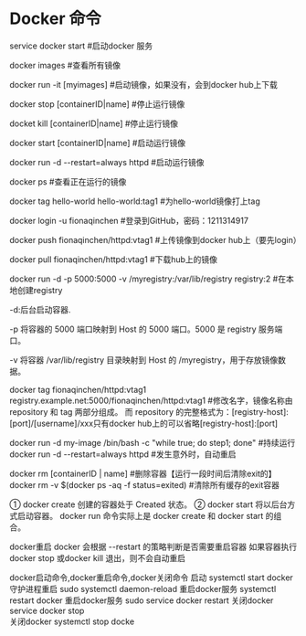 # Docker 命令
service docker start           #启动docker 服务

docker images                  #查看所有镜像

docker run -it [myimages]     #启动镜像，如果没有，会到docker hub上下载

docker stop [containerID|name]     #停止运行镜像

docket kill [containerID|name]     #停止运行镜像

docker start [containerID|name]     #启动运行镜像

docker run -d --restart=always httpd  #启动运行镜像

docker ps  #查看正在运行的镜像

docker tag hello-world hello-world:tag1    #为hello-world镜像打上tag

docker login -u fionaqinchen    #登录到GitHub，密码：1211314917

docker push fionaqinchen/httpd:vtag1     #上传镜像到docker hub上（要先login）

docker pull fionaqinchen/httpd:vtag1      #下载hub上的镜像

docker run -d -p 5000:5000 -v /myregistry:/var/lib/registry registry:2  #在本地创建registry

-d:后台启动容器.

-p 将容器的 5000 端口映射到 Host 的 5000 端口。5000 是 registry 服务端口。

-v 将容器 /var/lib/registry 目录映射到 Host 的 /myregistry，用于存放镜像数据。

docker tag fionaqinchen/httpd:vtag1 registry.example.net:5000/fionaqinchen/httpd:vtag1 
#修改名字，镜像名称由 repository 和 tag 两部分组成。
而 repository 的完整格式为：[registry-host]:[port]/[username]/xxx只有docker hub上的可以省略[registry-host]:[port]

docker run -d my-image /bin/bash -c "while true; do step1; done"    #持续运行docker run -d --restart=always httpd  #发生意外时，自动重启

docker rm [containerID | name]  #删除容器【运行一段时间后清除exit的】
docker rm -v $(docker ps -aq -f status=exited)      #清除所有缓存的exit容器

① docker create 创建的容器处于 Created 状态。
② docker start 将以后台方式启动容器。 docker run 命令实际上是 docker create 和 docker start 的组合。

docker重启
docker 会根据 --restart 的策略判断是否需要重启容器
如果容器执行 docker stop 或docker kill 退出，则不会自动重启

docker启动命令,docker重启命令,docker关闭命令
启动        systemctl start docker
守护进程重启   sudo systemctl daemon-reload
重启docker服务   systemctl restart  docker
重启docker服务  sudo service docker restart
关闭docker   service docker stop   
关闭docker  systemctl stop docke
